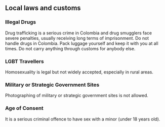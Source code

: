 ## Local laws and customs

### **Illegal Drugs**

Drug trafficking is a serious crime in Colombia and drug smugglers face severe penalties, usually receiving long terms of imprisonment. Do not handle drugs in Colombia. Pack luggage yourself and keep it with you at all times. Do not carry anything through customs for anybody else.

### **LGBT Travellers**

Homosexuality is legal but not widely accepted, especially in rural areas.

### **Military or Strategic Government Sites**

Photographing of military or strategic government sites is not allowed.

### **Age of Consent**

It is a serious criminal offence to have sex with a minor (under 18 years old).
